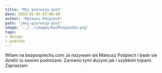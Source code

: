 ```yaml
---
title: 'Mój pierwszy post'
date: 2019-01-05 07:00:00
author: 'Mateusz Pośpiech'
path: '/moj-pierwszy-post'
image: '../../images/bezPospiechu.png'
tags: 
- design
- podróże
---
```


Witam na bezpospiechu.com Ja nazywam sie Mateusz Pośpiech i będe sie dzielić tu swoimi podróżami. Zarówno tymi duzymi jak i szybkimi tripami. Zapraszam